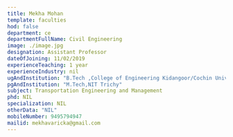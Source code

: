 ```yaml
---
title: Mekha Mohan
template: faculties
hod: false
department: ce
departmentFullName: Civil Engineering
image: ./image.jpg
designation: Assistant Professor
dateOfJoining: 11/02/2019
experienceTeaching: 1 year
experienceIndustry: nil
ugAndInstitution: "B.Tech ,College of Engineering Kidangoor/Cochin University of Science and Technology"
pgAndInstitution: "M.Tech,NIT Trichy"
subject: Transportation Engineering and Management
phd: NIL
specialization: NIL
otherData: "NIL"
mobileNumber: 9495794947
mailid: mekhavaricka@gmail.com
---
```

